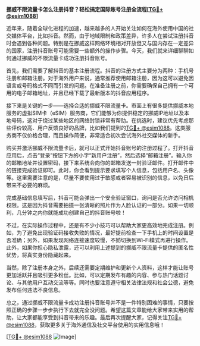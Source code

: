 **挪威不限流量卡怎么注册抖音？轻松搞定国际账号注册全流程[[TG💪+ @esim1088](https://t.me/s/esim1088)]**

近年来，随着全球化进程的加速，越来越多的人开始关注如何在海外使用中国的社交媒体平台，比如抖音。然而，由于地域限制和政策差异，许多人在尝试注册抖音时会遇到各种问题。特别是在挪威这样网络环境相对开放但又与国内存在一定差异的国家，注册抖音账号可能需要一些额外的操作步骤。今天，我们就来详细聊聊如何通过挪威的不限流量卡成功注册抖音账号。

首先，我们需要了解抖音的基本注册流程。抖音的注册方式主要分为两种：手机号注册和邮箱注册。对于海外用户来说，通常推荐使用邮箱注册，因为这可以避免因语言或号码格式不同而引发的问题。在准备注册之前，你需要确保自己拥有一个可用的电子邮箱地址，并且已经下载了最新版本的抖音应用程序。

接下来是关键的一步——选择合适的挪威不限流量卡。市面上有很多提供挪威本地服务的虚拟SIM卡（eSIM）服务商，它们能够为你提供稳定的挪威IP地址以及本地号码，这对于绕过某些地区的网络封锁非常有帮助。在挑选时，建议优先考虑那些评价较高、用户反馈良好的品牌，比如我们提到的[TG💪+ @esim1088](https://t.me/s/esim1088)。这类服务商不仅价格合理，而且操作简便，非常适合初次尝试海外社交媒体的新手。

购买并激活挪威不限流量卡后，就可以正式开始抖音账号的注册过程了。打开抖音应用后，点击“登录”按钮下方的小字“新用户注册”，然后选择“邮箱注册”。输入你的邮箱地址并设置密码，接下来系统会向你的邮箱发送一封验证邮件。打开邮件中的链接完成验证即可。此时，你会看到提示要求填写个人信息，包括用户名、头像等。这里需要注意的是，尽量不要使用过于敏感或者容易被识别的信息，以免日后带来不必要的麻烦。

完成基础信息填写后，抖音可能会弹出一个安全验证窗口，询问是否允许访问相机权限。这是因为抖音需要拍摄一张清晰的照片作为人脸认证的一部分。如果一切顺利，几分钟之内你就能成功创建自己的抖音账号啦！

不过，在实际操作过程中，还是有不少小技巧可以帮助大家更高效地完成注册。例如，为了避免出现验证码接收失败的情况，最好提前检查一下手机上的时间设置是否准确；另外，如果发现网络连接速度较慢，不妨切换到Wi-Fi模式再进行操作。此外，如果你担心隐私泄露，还可以利用上述提到的挪威不限流量卡提供的匿名性优势，将真实身份隐藏起来。

当然，除了注册本身之外，后续还需要定期维护和更新个人资料，这样才能让账号更加活跃并且吸引更多粉丝。比如，可以定期发布有趣的内容、参与热门话题讨论、与其他用户互动交流等等。同时也要注意遵守相关法律法规和社会公德，避免发布任何违法不良信息。

总之，通过挪威不限流量卡成功注册抖音账号并不是一件特别困难的事情，只要按照正确的步骤一步步执行下去就完全没问题。希望这篇文章能给大家带来实用的帮助，让大家都能享受到抖音带来的乐趣。最后再次提醒大家，记得关注[TG💪+ @esim1088](https://t.me/s/esim1088)，获取更多关于海外通信及社交平台使用的实用信息哦！

[[TG💪+ @esim1088](https://t.me/s/esim1088) ![Image](https://i.postimg.cc/4NQfJmqS/Snipaste-2025-05-13-00-14-12.png)]
